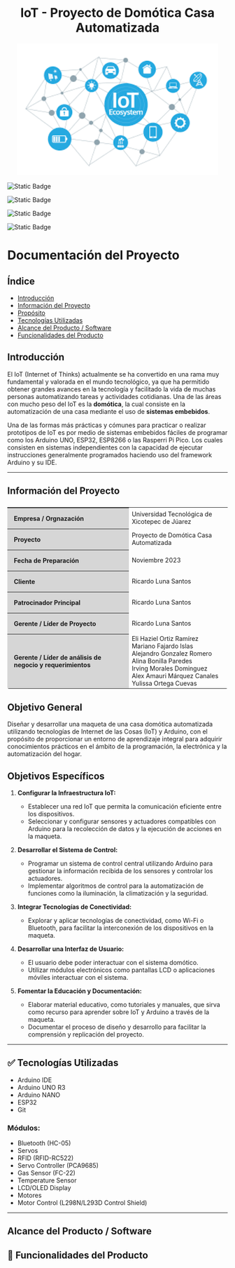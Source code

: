 <h1 align="center">IoT - Proyecto de Domótica Casa Automatizada</h1>

<p align="center"><img width="460" height="300" src="/images.png" alt="IoT Image"></p>

![Static Badge](https://img.shields.io/badge/licence-utxj-green?style=for-the-badge&link=http%3A%2F%2Fwww.utxicotepec.edu.mx)

![Static Badge](https://img.shields.io/badge/release%20date-diciembre%202023-blue?style=for-the-badge)

![Static Badge](https://img.shields.io/badge/status-en%20desarrollo-brown?style=for-the-badge)

![Static Badge](https://img.shields.io/badge/stable%20version-%20-orange?style=for-the-badge)

# Documentación del Proyecto

## Índice

- [Introducción](#Introducción)
- [Información del Proyecto](#Información)
- [Propósito](#Propósito)
- [Tecnologías Utilizadas](#Tecnologías)
- [Alcance del Producto / Software](#Alcance)
- [Funcionalidades del Producto](#Funcionalidades)

## Introducción

El IoT (Internet of Thinks) actualmente se ha convertido en una rama muy fundamental y valorada en el mundo tecnológico, ya que ha permitido obtener grandes avances en la tecnología y facilitado la vida de muchas personas automatizando tareas y actividades cotidianas. Una de las áreas con mucho peso del IoT es la **domótica**, la cual consiste en la automatización de una casa mediante el uso de **sistemas embebidos**. 

Una de las formas más prácticas y cómunes para practicar o realizar prototipos de IoT es por medio de sistemas embebidos fáciles de programar como los Arduino UNO, ESP32, ESP8266 o las Rasperri Pi Pico. Los cuales consisten en sistemas independientes con la capacidad de ejecutar instrucciones generalmente programados haciendo uso del framework Arduino y su IDE.
- - -

## Información del Proyecto
<table style="display:flex;align-items:center;justify-content:center;margin-bottom:20px;border-radius: 4px;">
    <tr>
        <th style="text-align: left;background-color:#d6d6d6;padding:15px;">Empresa / Orgnazación</th>
        <td>Universidad Tecnológica de Xicotepec de Júarez</td>
    </tr>
    <tr>
        <th style="text-align: left;background-color:#d6d6d6;padding:15px;">Proyecto</th>
        <td>Proyecto de Domótica Casa Automatizada</td>
    </tr>
    <tr>
        <th style="text-align: left;background-color:#d6d6d6;padding:15px;">Fecha de Preparación</th>
        <td>Noviembre 2023</td>
    </tr>
    <tr>
        <th style="text-align: left;background-color:#d6d6d6;padding:15px;">Cliente</th>
        <td>Ricardo Luna Santos</td>
    </tr>
    <tr>
        <th style="text-align: left;background-color:#d6d6d6;padding:15px;">Patrocinador Principal</th>
        <td>Ricardo Luna Santos</td>
    </tr>
    <tr>
        <th style="text-align: left;background-color:#d6d6d6;padding:15px;">Gerente / Líder de Proyecto</th>
        <td>Ricardo Luna Santos</td>
    </tr>
    <tr>
        <th style="text-align: left;background-color:#d6d6d6;padding:15px;">Gerente / Líder de análisis de negocio y requerimientos</th>
        <td>
        	Eli Haziel Ortiz Ramírez <br>
            Mariano Fajardo Islas <br>
            Alejandro Gonzalez Romero  <br>
            Alina Bonilla Paredes  <br>
            Irving Morales Dominguez  <br>
            Alex Amauri Márquez Canales  <br>
            Yulissa Ortega Cuevas
        </td>
    </tr>
</table>

## Objetivo General

Diseñar y desarrollar una maqueta de una casa domótica automatizada utilizando tecnologías de Internet de las Cosas (IoT) y Arduino, con el propósito de proporcionar un entorno de aprendizaje integral para adquirir conocimientos prácticos en el ámbito de la programación, la electrónica y la automatización del hogar.

## Objetivos Específicos

1. **Configurar la Infraestructura IoT:**
   - Establecer una red IoT que permita la comunicación eficiente entre los dispositivos.
   - Seleccionar y configurar sensores y actuadores compatibles con Arduino para la recolección de datos y la ejecución de acciones en la maqueta.

2. **Desarrollar el Sistema de Control:**
   - Programar un sistema de control central utilizando Arduino para gestionar la información recibida de los sensores y controlar los actuadores.
   - Implementar algoritmos de control para la automatización de funciones como la iluminación, la climatización y la seguridad.

3. **Integrar Tecnologías de Conectividad:**
   - Explorar y aplicar tecnologías de conectividad, como Wi-Fi o Bluetooth, para facilitar la interconexión de los dispositivos en la maqueta.

4. **Desarrollar una Interfaz de Usuario:**
   - El usuario debe poder interactuar con el sistema domótico.
   - Utilizar módulos electrónicos como pantallas LCD o aplicaciones móviles interactuar con el sistema.

5. **Fomentar la Educación y Documentación:**
   - Elaborar material educativo, como tutoriales y manuales, que sirva como recurso para aprender sobre IoT y Arduino a través de la maqueta.
   - Documentar el proceso de diseño y desarrollo para facilitar la comprensión y replicación del proyecto.
_ _ _

## :white_check_mark: Tecnologías Utilizadas

- Arduino IDE
- Arduino UNO R3
- Arduino NANO
- ESP32
- Git

### Módulos:

- Bluetooth (HC-05)
- Servos
- RFID (RFID-RC522)
- Servo Controller (PCA9685)
- Gas Sensor (FC-22)
- Temperature Sensor
- LCD/OLED Display
- Motores
- Motor Control (L298N/L293D Control Shield)

---

## Alcance del Producto / Software


## :hammer: Funcionalidades del Producto
